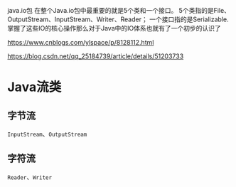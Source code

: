 java.io包
在整个Java.io包中最重要的就是5个类和一个接口。
5个类指的是File、OutputStream、InputStream、Writer、Reader；
一个接口指的是Serializable.
掌握了这些IO的核心操作那么对于Java中的IO体系也就有了一个初步的认识了

https://www.cnblogs.com/ylspace/p/8128112.html

https://blog.csdn.net/qq_25184739/article/details/51203733

# Java流类
## 字节流
`InputStream`、`OutputStream`

## 字符流
`Reader`、`Writer`